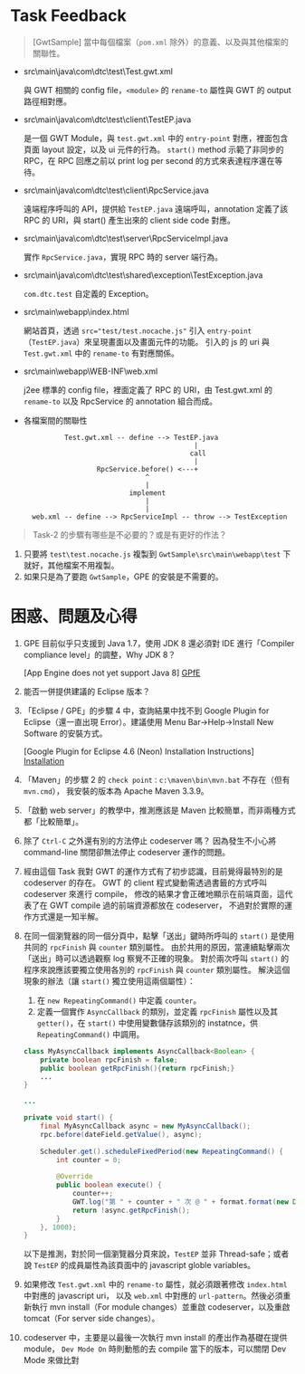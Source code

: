 Task Feedback
=============

> [GwtSample] 當中每個檔案（`pom.xml` 除外）的意義、以及與其他檔案的關聯性。


- src\main\java\com\dtc\test\Test.gwt.xml

	與 GWT 相關的 config file，`<module>` 的 `rename-to` 屬性與 GWT 的 output 路徑相對應。

- src\main\java\com\dtc\test\client\TestEP.java

	是一個 GWT Module，與 `test.gwt.xml` 中的 `entry-point` 對應，裡面包含頁面 layout 設定，以及 ui 元件的行為。
	`start()` method 示範了非同步的 RPC，在 RPC 回應之前以 print log per second 的方式來表達程序還在等待。

- src\main\java\com\dtc\test\client\RpcService.java

	遠端程序呼叫的 API，提供給 `TestEP.java` 遠端呼叫，annotation 定義了該 RPC 的 URI，與 start() 產生出來的 client side code 對應。

- src\main\java\com\dtc\test\server\RpcServiceImpl.java

	實作 `RpcService.java`，實現 RPC 時的 server 端行為。

- src\main\java\com\dtc\test\shared\exception\TestException.java

	`com.dtc.test` 自定義的 Exception。

- src\main\webapp\index.html

	網站首頁，透過 `src="test/test.nocache.js"` 引入 `entry-point`（`TestEP.java`）來呈現畫面以及畫面元件的功能。
	引入的 js 的 uri 與 `Test.gwt.xml` 中的 `rename-to` 有對應關係。

- src\main\webapp\WEB-INF\web.xml

	j2ee 標準的 config file，裡面定義了 RPC 的 URI，由 Test.gwt.xml 的 `rename-to` 以及 RpcService 的 annotation 組合而成。

- 各檔案間的關聯性

                Test.gwt.xml -- define --> TestEP.java
                                                |
                                               call
                                                |
                        RpcService.before() <---+
                                    ^
                                    |
                                implement
                                    |
                                    |
        web.xml -- define --> RpcServiceImpl -- throw --> TestException


> Task-2 的步驟有哪些是不必要的？或是有更好的作法？


1. 只要將 `test\test.nocache.js` 複製到 `GwtSample\src\main\webapp\test` 下就好，其他檔案不用複製。
1. 如果只是為了要跑 `GwtSample`，GPE 的安裝是不需要的。


困惑、問題及心得
================

1. GPE 目前似乎只支援到 Java 1.7，使用 JDK 8 還必須對 IDE 進行「Compiler compliance level」的調整，Why JDK 8？


	[App Engine does not yet support Java 8] [GPfE]


1. 能否一併提供建議的 Eclipse 版本？
1. 「Eclipse / GPE」的步驟 4 中，查詢結果中找不到 Google Plugin for Eclipse（還一直出現 Error）。建議使用 Menu Bar→Help→Install New Software 的安裝方式。
 

	[Google Plugin for Eclipse 4.6 (Neon) Installation Instructions] [Installation]


1. 「Maven」的步驟 2 的 `check point：c:\maven\bin\mvn.bat` 不存在（但有 `mvn.cmd`），
	我安裝的版本為 Apache Maven 3.3.9。
1. 「啟動 web server」的教學中，推測應該是 Maven 比較簡單，而非兩種方式都「比較簡單」。
1. 除了 `Ctrl-C` 之外還有別的方法停止 codeserver 嗎？
	因為發生不小心將 command-line 關閉卻無法停止 codeserver 運作的問題。
1. 經由這個 Task 我對 GWT 的運作方式有了初步認識，目前覺得最特別的是 codeserver 的存在。
	GWT 的 client 程式變動需透過書籤的方式呼叫 codeserver 來進行 compile，
	修改的結果才會正確地顯示在前端頁面，這代表了在 GWT compile 過的前端資源都放在 codeserver，
	不過對於實際的運作方式還是一知半解。
1. 在同一個瀏覽器的同一個分頁中，點擊「送出」鍵時所呼叫的 `start()` 是使用共同的 `rpcFinish` 與 `counter` 類別屬性。
	由於共用的原因，當連續點擊兩次「送出」時可以透過觀察 log 察覺不正確的現象。
	對於兩次呼叫 `start()` 的程序來說應該要獨立使用各別的 `rpcFinish` 與 `counter` 類別屬性。
	解決這個現象的辦法（讓 `start()` 獨立使用這兩個屬性）： 
	1. 在 `new RepeatingCommand()` 中定義 `counter`。
	1. 定義一個實作 `AsyncCallback` 的類別，並定義 `rpcFinish` 屬性以及其 `getter()`，在 `start()` 中使用變數儲存該類別的 instatnce，供 `RepeatingCommand()` 中調用。
	
	```java
	class MyAsyncCallback implements AsyncCallback<Boolean> {
		private boolean rpcFinish = false;
		public boolean getRpcFinish(){return rpcFinish;}
		...
	}
	
	...
	
	private void start() {
		final MyAsyncCallback async = new MyAsyncCallback();
		rpc.before(dateField.getValue(), async); 
		
		Scheduler.get().scheduleFixedPeriod(new RepeatingCommand() {
			int counter = 0;
			
			@Override
			public boolean execute() {
				counter++;
				GWT.log("第 " + counter + " 次 @ " + format.format(new Date()));
				return !async.getRpcFinish();
			}
		}, 1000);
	}
	```
	
	
	以下是推測，對於同一個瀏覽器分頁來說，`TestEP` 並非 Thread-safe；或者說 `TestEP` 的成員屬性為該頁面中的 javascript globle variables。
1. 如果修改 `Test.gwt.xml` 中的 `rename-to` 屬性，就必須跟著修改 `index.html` 中對應的 javascript uri，
	以及 `web.xml` 中對應的 `url-pattern`。然後必須重新執行 mvn install（For module changes）並重啟 codeserver，以及重啟 tomcat（For server side changes）。
1. codeserver 中，主要是以最後一次執行 mvn install 的產出作為基礎在提供 module，
	`Dev Mode On` 時則動態的去 compile 當下的版本，可以關閉 Dev Mode 來做比對
 

[GPfE]: https://developers.google.com/eclipse/docs/getting_started?hl=zh-TW
[Installation]: https://developers.google.com/eclipse/docs/install-eclipse-4.6?hl=zh-TW
